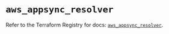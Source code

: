 # `aws_appsync_resolver`

Refer to the Terraform Registry for docs: [`aws_appsync_resolver`](https://registry.terraform.io/providers/hashicorp/aws/6.18.0/docs/resources/appsync_resolver).
